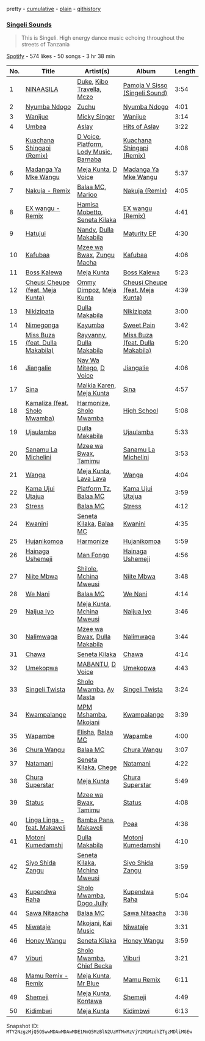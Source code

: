 pretty - [cumulative](/playlists/cumulative/37i9dQZF1DWTmJfgGWCsDY.md) - [plain](/playlists/plain/37i9dQZF1DWTmJfgGWCsDY) - [githistory](https://github.githistory.xyz/mackorone/spotify-playlist-archive/blob/main/playlists/plain/37i9dQZF1DWTmJfgGWCsDY)

### [Singeli Sounds](https://open.spotify.com/playlist/37i9dQZF1DWTmJfgGWCsDY)

> This is Singeli\. High energy dance music echoing throughout the streets of Tanzania

[Spotify](https://open.spotify.com/user/spotify) - 574 likes - 50 songs - 3 hr 38 min

| No. | Title | Artist(s) | Album | Length |
|---|---|---|---|---|
| 1 | [NINAASILA](https://open.spotify.com/track/6EyFCSjskAxCdtUartv446) | [Duke](https://open.spotify.com/artist/6DnyyK1TL0Lbfrvwz9zeLc), [Kibo Travella](https://open.spotify.com/artist/0LWlOhbVzbmoHTTi4sot50), [Mczo](https://open.spotify.com/artist/1zJfEzj4ITRmpkkAa208Su) | [Pamoja V Sisso \(Singeli Sound\)](https://open.spotify.com/album/0Owu6KAD2puOplJsCeRoSk) | 3:54 |
| 2 | [Nyumba Ndogo](https://open.spotify.com/track/1GAmhYpbEPorhkSOecnVqj) | [Zuchu](https://open.spotify.com/artist/6LzSS8yBk2YQpAvQxzOu0M) | [Nyumba Ndogo](https://open.spotify.com/album/3X3LJtY2Y3FVpZfWxTGbGb) | 4:01 |
| 3 | [Wanijue](https://open.spotify.com/track/0FWT88DvL90Ld82YF74iRO) | [Micky Singer](https://open.spotify.com/artist/4g0gCO59QKK7Sdt8M97eUG) | [Wanijue](https://open.spotify.com/album/7s4bUuBdyYqiYv2SWZR0MD) | 3:14 |
| 4 | [Umbea](https://open.spotify.com/track/2CM64sgvm2Pra9Fk3ptlFu) | [Aslay](https://open.spotify.com/artist/2dAy5LichEXHjCkpzgcKJr) | [Hits of Aslay](https://open.spotify.com/album/7vJk8NI5VsNSu32oDwDFBC) | 3:22 |
| 5 | [Kuachana Shingapi \(Remix\)](https://open.spotify.com/track/1KR0tYJgXooNjySfDOtPVH) | [D Voice](https://open.spotify.com/artist/1IHsv9k444AnzTuju82Asm), [Platform](https://open.spotify.com/artist/3hOjAwnmHizGi4U9dOzUNE), [Lody Music](https://open.spotify.com/artist/74V5EGZx8m1D9pAErk5TEz), [Barnaba](https://open.spotify.com/artist/3ICwBdKVyEdVqFqZX0BAks) | [Kuachana Shingapi \(Remix\)](https://open.spotify.com/album/2w2aOS4rDsCVtYfYqKHwU1) | 4:08 |
| 6 | [Madanga Ya Mke Wangu](https://open.spotify.com/track/1abvlwDvZmuhopVyIBsNSt) | [Meja Kunta](https://open.spotify.com/artist/3yvoOWoxvT5Pq5OHc2Mjku), [D Voice](https://open.spotify.com/artist/1IHsv9k444AnzTuju82Asm) | [Madanga Ya Mke Wangu](https://open.spotify.com/album/49mM3VMjzLhG2sa4JLwLVD) | 5:37 |
| 7 | [Nakuja \- Remix](https://open.spotify.com/track/6F6GGekktwwJbjDZwkncCX) | [Balaa MC](https://open.spotify.com/artist/4LKJiY9cqptOjiMqwc5gnR), [Marioo](https://open.spotify.com/artist/4ZTqTkO2kj1doQrbqQ5KEe) | [Nakuja \(Remix\)](https://open.spotify.com/album/1nmpGHgVggvQHiDt0Ub338) | 4:05 |
| 8 | [EX wangu \- Remix](https://open.spotify.com/track/1Nel9Cc2vqiK7lTj31ngMk) | [Hamisa Mobetto](https://open.spotify.com/artist/3LFryQzJgUAZKT0cBNwNiE), [Seneta Kilaka](https://open.spotify.com/artist/08cahcqwOPJ75FlSiFaRP8) | [EX wangu \(Remix\)](https://open.spotify.com/album/1N0TIGGTYrg5iXOoIzcloI) | 4:41 |
| 9 | [Hatujui](https://open.spotify.com/track/5TRX2T7BNBFINuTOCpb8ZN) | [Nandy](https://open.spotify.com/artist/2YfO4GV7JrFSXyfEoa5id3), [Dulla Makabila](https://open.spotify.com/artist/1rVjPBFl9JlzgEO5P0RL8u) | [Maturity EP](https://open.spotify.com/album/55GR8hOcCxxiWApDdURREq) | 4:30 |
| 10 | [Kafubaa](https://open.spotify.com/track/0Eq2gxOPzyyChNbmtntbav) | [Mzee wa Bwax](https://open.spotify.com/artist/15gV1NHna8kwzsNzmXaRU9), [Zungu Macha](https://open.spotify.com/artist/1lWHgWVZ6jPu3rehQZG6fL) | [Kafubaa](https://open.spotify.com/album/7bD47Q1LTN7zc6ZabWbMjG) | 4:06 |
| 11 | [Boss Kalewa](https://open.spotify.com/track/0hWLGhDjvYyXqDfHJstOpb) | [Meja Kunta](https://open.spotify.com/artist/3yvoOWoxvT5Pq5OHc2Mjku) | [Boss Kalewa](https://open.spotify.com/album/3hObipsh4XFmmdFvFKO52w) | 5:23 |
| 12 | [Cheusi Cheupe \(feat\. Meja Kunta\)](https://open.spotify.com/track/6tyNhUeTa66PcE5Mn7HjTu) | [Ommy Dimpoz](https://open.spotify.com/artist/3xf0XXmoiUgVVyZBYYjpt6), [Meja Kunta](https://open.spotify.com/artist/3yvoOWoxvT5Pq5OHc2Mjku) | [Cheusi Cheupe \(feat\. Meja Kunta\)](https://open.spotify.com/album/7AVAEgdwX6CcoqzWksPPeR) | 4:39 |
| 13 | [Nikizipata](https://open.spotify.com/track/5Q2aW3Deb1Kis2JdodvlCa) | [Dulla Makabila](https://open.spotify.com/artist/1rVjPBFl9JlzgEO5P0RL8u) | [Nikizipata](https://open.spotify.com/album/6zk14RHkGJfDvxWw1rtuy4) | 3:00 |
| 14 | [Nimegonga](https://open.spotify.com/track/4SeJF14PnQOeCr5OM4Yqwj) | [Kayumba](https://open.spotify.com/artist/1HzG2aC1CemHeowaRUeahk) | [Sweet Pain](https://open.spotify.com/album/7reN9E16zjBQdFnsUJnpbj) | 3:42 |
| 15 | [Miss Buza \(feat\. Dulla Makabila\)](https://open.spotify.com/track/5Ls1bXyqTFdV8QJvrXfudi) | [Rayvanny](https://open.spotify.com/artist/7G9dCn1mqomAa0ucJoBm6J), [Dulla Makabila](https://open.spotify.com/artist/1rVjPBFl9JlzgEO5P0RL8u) | [Miss Buza \(feat\. Dulla Makabila\)](https://open.spotify.com/album/5HudXaLc6wYZ1MS1crbmJW) | 5:20 |
| 16 | [Jiangalie](https://open.spotify.com/track/6kMV14ic2Rpz4h1k807zyR) | [Nay Wa Mitego](https://open.spotify.com/artist/3P97oGJM0vr8VZEz1HX1aq), [D Voice](https://open.spotify.com/artist/1IHsv9k444AnzTuju82Asm) | [Jiangalie](https://open.spotify.com/album/2ZVwvn2K544UFhLsWyd9CF) | 4:06 |
| 17 | [Sina](https://open.spotify.com/track/18BfciF0Zk46ZDuCVGj5gv) | [Malkia Karen](https://open.spotify.com/artist/7b06gok59Tl7xADRHWKpnr), [Meja Kunta](https://open.spotify.com/artist/3yvoOWoxvT5Pq5OHc2Mjku) | [Sina](https://open.spotify.com/album/79dZuymOBdhdcLjwkiHa18) | 4:57 |
| 18 | [Kamaliza \(feat\. Sholo Mwamba\)](https://open.spotify.com/track/34qqd0XRPpY9BcNbtocCRp) | [Harmonize](https://open.spotify.com/artist/1eCaedusgydlcn69blHOvL), [Sholo Mwamba](https://open.spotify.com/artist/49Moorcln5j7DWi8eEA50T) | [High School](https://open.spotify.com/album/3z6kTovG8bmftnLzrmCLWu) | 5:08 |
| 19 | [Ujaulamba](https://open.spotify.com/track/3f5aCVf3w5c6jV0zf6yQnd) | [Dulla Makabila](https://open.spotify.com/artist/1rVjPBFl9JlzgEO5P0RL8u) | [Ujaulamba](https://open.spotify.com/album/3c7avSwXFwLNOmQbCsVfL0) | 5:33 |
| 20 | [Sanamu La Michelini](https://open.spotify.com/track/4izbp6tGtMpur0Dw05Wmql) | [Mzee wa Bwax](https://open.spotify.com/artist/15gV1NHna8kwzsNzmXaRU9), [Tamimu](https://open.spotify.com/artist/1tjcmVIRIiOUmnE9Yu4L1k) | [Sanamu La Michelini](https://open.spotify.com/album/5cKSAOEgMgvIdOmNfOqFWG) | 3:53 |
| 21 | [Wanga](https://open.spotify.com/track/43LURXlVucl8rSjA8zRjuk) | [Meja Kunta](https://open.spotify.com/artist/3yvoOWoxvT5Pq5OHc2Mjku), [Lava Lava](https://open.spotify.com/artist/2cL2c9xC1XYPHP9HkToTkd) | [Wanga](https://open.spotify.com/album/4J7iQKFw84STrI3YKSTTpx) | 4:04 |
| 22 | [Kama Ujui Utajua](https://open.spotify.com/track/6iKP8zbTqb5YqL3dp38qXY) | [Platform Tz](https://open.spotify.com/artist/6b4FmhYEMo14E648KMF8Md), [Balaa MC](https://open.spotify.com/artist/4LKJiY9cqptOjiMqwc5gnR) | [Kama Ujui Utajua](https://open.spotify.com/album/6T0zppzQN9AM5zfAIYlkZs) | 3:59 |
| 23 | [Stress](https://open.spotify.com/track/11ogL4EDviRvREmLPLZtIg) | [Balaa MC](https://open.spotify.com/artist/099c0S0PPscGtwAOW5mwZL) | [Stress](https://open.spotify.com/album/3ABUxuGydsu6SaXKSH21CD) | 4:12 |
| 24 | [Kwanini](https://open.spotify.com/track/1mP3PPtft6EQumpjaj1nmc) | [Seneta Kilaka](https://open.spotify.com/artist/08cahcqwOPJ75FlSiFaRP8), [Balaa MC](https://open.spotify.com/artist/4LKJiY9cqptOjiMqwc5gnR) | [Kwanini](https://open.spotify.com/album/57w4MZxXpYPG5RbjKCaTZA) | 4:35 |
| 25 | [Hujanikomoa](https://open.spotify.com/track/32fa47Dvcz1YyqnCDCsB3Z) | [Harmonize](https://open.spotify.com/artist/1eCaedusgydlcn69blHOvL) | [Hujanikomoa](https://open.spotify.com/album/3wG7OVKa5pP6rl103ji9qM) | 5:59 |
| 26 | [Hainaga Ushemeji](https://open.spotify.com/track/2OoeAMK3VrCOGEgXYGRhCv) | [Man Fongo](https://open.spotify.com/artist/38ropMxF0HdRPvyMDxyJr4) | [Hainaga Ushemeji](https://open.spotify.com/album/6StWMcZ0mnlVtrNiHAf4X6) | 4:56 |
| 27 | [Niite Mbwa](https://open.spotify.com/track/4QQ4T0JTPZo9r3oLKH519H) | [Shilole](https://open.spotify.com/artist/5Kupo3eu25cR6dIkrmGof6), [Mchina Mweusi](https://open.spotify.com/artist/6wqKfNDWH5xwAuwOnoGPQe) | [Niite Mbwa](https://open.spotify.com/album/1uxo0zn1wEVsPGxXX1htQ9) | 3:48 |
| 28 | [We Nani](https://open.spotify.com/track/0pkUIAEU5jDfln4hSSiYAc) | [Balaa MC](https://open.spotify.com/artist/4LKJiY9cqptOjiMqwc5gnR) | [We Nani](https://open.spotify.com/album/0c3dq7ph6tp2bhCvDzpPL0) | 4:14 |
| 29 | [Naijua Iyo](https://open.spotify.com/track/4pQMjjsGtqvLzayIyhValX) | [Meja Kunta](https://open.spotify.com/artist/3yvoOWoxvT5Pq5OHc2Mjku), [Mchina Mweusi](https://open.spotify.com/artist/6wqKfNDWH5xwAuwOnoGPQe) | [Naijua Iyo](https://open.spotify.com/album/5hFZHndJ4KsuuO8I3BWiuj) | 3:46 |
| 30 | [Nalimwaga](https://open.spotify.com/track/604PZOHyzFTv8ySybcmGox) | [Mzee wa Bwax](https://open.spotify.com/artist/15gV1NHna8kwzsNzmXaRU9), [Dulla Makabila](https://open.spotify.com/artist/1rVjPBFl9JlzgEO5P0RL8u) | [Nalimwaga](https://open.spotify.com/album/4fj0mCIiFzHQxMRqVcrf97) | 3:44 |
| 31 | [Chawa](https://open.spotify.com/track/5pLhsPqqPdySGA0nOxkHmO) | [Seneta Kilaka](https://open.spotify.com/artist/08cahcqwOPJ75FlSiFaRP8) | [Chawa](https://open.spotify.com/album/3Lh0ZnfFmi3uaGZ4mVjeo7) | 4:14 |
| 32 | [Umekopwa](https://open.spotify.com/track/2n7tGYrsfxxMTfdUFpaokG) | [MABANTU](https://open.spotify.com/artist/41d5wDbsNkjpFaRI7jUHl8), [D Voice](https://open.spotify.com/artist/1IHsv9k444AnzTuju82Asm) | [Umekopwa](https://open.spotify.com/album/2Kp8OjPf5MXnFVwddqNy8X) | 4:43 |
| 33 | [Singeli Twista](https://open.spotify.com/track/1vnuVFj87g3klSEBWkciXV) | [Sholo Mwamba](https://open.spotify.com/artist/49Moorcln5j7DWi8eEA50T), [Ay Masta](https://open.spotify.com/artist/51x9Wi7MSS1v9u89sc63dg) | [Singeli Twista](https://open.spotify.com/album/75V2a1qC8s55PEjXUp8XPb) | 3:24 |
| 34 | [Kwampalange](https://open.spotify.com/track/6bLkmqf3MQglImsNrAvuKi) | [MPM Mshamba](https://open.spotify.com/artist/4goaGLkAElWhEltQeiJmKB), [Mkojani](https://open.spotify.com/artist/7jZAgLdoUU9mA8lQIGDI9U) | [Kwampalange](https://open.spotify.com/album/04hyzfw6DPX7ueXed6hxB1) | 3:39 |
| 35 | [Wapambe](https://open.spotify.com/track/4YW7lRL207zKlGBPQak7pl) | [Elisha](https://open.spotify.com/artist/7beQHnSg083MMXTbHMN4yi), [Balaa MC](https://open.spotify.com/artist/4LKJiY9cqptOjiMqwc5gnR) | [Wapambe](https://open.spotify.com/album/22slAeb6NP4Eq9Q5c8eOie) | 4:00 |
| 36 | [Chura Wangu](https://open.spotify.com/track/6aAfZHeY3N8H3dYZZF4j0g) | [Balaa MC](https://open.spotify.com/artist/4LKJiY9cqptOjiMqwc5gnR) | [Chura Wangu](https://open.spotify.com/album/44Pc5MxG00w4z3s8q7xrQR) | 3:07 |
| 37 | [Natamani](https://open.spotify.com/track/5PY0K1JkB3IbgldFpHiWuM) | [Seneta Kilaka](https://open.spotify.com/artist/08cahcqwOPJ75FlSiFaRP8), [Chege](https://open.spotify.com/artist/09ePfLAl1VPyN0NGPiZdCB) | [Natamani](https://open.spotify.com/album/6A8pezWuBNYujOhZhffVmE) | 4:22 |
| 38 | [Chura Superstar](https://open.spotify.com/track/14xLOCMIFzks6x7H1lTDqg) | [Meja Kunta](https://open.spotify.com/artist/3yvoOWoxvT5Pq5OHc2Mjku) | [Chura Superstar](https://open.spotify.com/album/5M4vDpC8xehFml0hAOXrVi) | 5:49 |
| 39 | [Status](https://open.spotify.com/track/7qk0HfhXHEYQQzoZ6caYQM) | [Mzee wa Bwax](https://open.spotify.com/artist/15gV1NHna8kwzsNzmXaRU9), [Tamimu](https://open.spotify.com/artist/1tjcmVIRIiOUmnE9Yu4L1k) | [Status](https://open.spotify.com/album/1mt4GI9A1Msw42jevPqCqk) | 4:08 |
| 40 | [Linga Linga \- feat\. Makaveli](https://open.spotify.com/track/0SdkwQbcTyK99k3jExpWre) | [Bamba Pana, Makaveli](https://open.spotify.com/artist/5pNtipGqlJhqyNscXUwaST) | [Poaa](https://open.spotify.com/album/4SkM8MD6ClaCC3e8ePKehm) | 4:38 |
| 41 | [Motoni Kumedamshi](https://open.spotify.com/track/3eCOOpxrRmvg75JbRW3pwG) | [Dulla Makabila](https://open.spotify.com/artist/1rVjPBFl9JlzgEO5P0RL8u) | [Motoni Kumedamshi](https://open.spotify.com/album/17ZjsAclkfC2OGlx5Xt6nc) | 4:10 |
| 42 | [Siyo Shida Zangu](https://open.spotify.com/track/2NBG2pKQynWx2IQ71rD2hz) | [Seneta Kilaka](https://open.spotify.com/artist/08cahcqwOPJ75FlSiFaRP8), [Mchina Mweusi](https://open.spotify.com/artist/6wqKfNDWH5xwAuwOnoGPQe) | [Siyo Shida Zangu](https://open.spotify.com/album/44EjEEaqOQ7rKvUhkBnBwI) | 3:59 |
| 43 | [Kupendwa Raha](https://open.spotify.com/track/6twtsEF7xRByZqBBpkqmgU) | [Sholo Mwamba](https://open.spotify.com/artist/49Moorcln5j7DWi8eEA50T), [Dogo Jully](https://open.spotify.com/artist/1jX3XpeCyG71h63b4ZCnqJ) | [Kupendwa Raha](https://open.spotify.com/album/0rDfncO3eaAeEdGKdX8uWI) | 5:04 |
| 44 | [Sawa Nitaacha](https://open.spotify.com/track/48HlmOUD7vUASd0AqkZkbr) | [Balaa MC](https://open.spotify.com/artist/4LKJiY9cqptOjiMqwc5gnR) | [Sawa Nitaacha](https://open.spotify.com/album/2FrGDEyLSt7r5TIPb88KcQ) | 3:38 |
| 45 | [Niwataje](https://open.spotify.com/track/7qPJAWnwWTDp5jIe7OXbBP) | [Mkojani](https://open.spotify.com/artist/7jZAgLdoUU9mA8lQIGDI9U), [Kai Music](https://open.spotify.com/artist/2q1hVslf2JFLRjiqobuHy6) | [Niwataje](https://open.spotify.com/album/5SKtdBUN7j9rFCtC1cv2ed) | 3:31 |
| 46 | [Honey Wangu](https://open.spotify.com/track/3K0L27WGjjeQzJOm4tyhSh) | [Seneta Kilaka](https://open.spotify.com/artist/08cahcqwOPJ75FlSiFaRP8) | [Honey Wangu](https://open.spotify.com/album/3oA5qxRsp7AVPPeYNBczNt) | 3:59 |
| 47 | [Viburi](https://open.spotify.com/track/6k8dSOc6SYlAfkEhdBzhe9) | [Sholo Mwamba](https://open.spotify.com/artist/49Moorcln5j7DWi8eEA50T), [Chief Becka](https://open.spotify.com/artist/34OrNiTDCk4SHF4XUAdsv6) | [Viburi](https://open.spotify.com/album/6cCYWRF4Ye9Kva0iVcK3pk) | 3:21 |
| 48 | [Mamu Remix \- Remix](https://open.spotify.com/track/7pzSnR2pGiDsjDjjBYOP7O) | [Meja Kunta](https://open.spotify.com/artist/3yvoOWoxvT5Pq5OHc2Mjku), [Mr Blue](https://open.spotify.com/artist/6LZKOSFfFwfHgZAYXmbfi9) | [Mamu Remix](https://open.spotify.com/album/0BLcM5UfOvQHCmDTHSfdkK) | 6:11 |
| 49 | [Shemeji](https://open.spotify.com/track/7iipqXuExfDhxf9DCxASFx) | [Meja Kunta](https://open.spotify.com/artist/3yvoOWoxvT5Pq5OHc2Mjku), [Kontawa](https://open.spotify.com/artist/0eAIknlSpzsXC7ScIOXjZk) | [Shemeji](https://open.spotify.com/album/7dJUtISG7x3p4L7fdisu87) | 4:49 |
| 50 | [Kidimbwi](https://open.spotify.com/track/5X2Ah5XTeVnysfZMh5ilY9) | [Meja Kunta](https://open.spotify.com/artist/3yvoOWoxvT5Pq5OHc2Mjku) | [Kidimbwi](https://open.spotify.com/album/75CObft7TmFOtbAUabkTrm) | 6:13 |

Snapshot ID: `MTY2NzgzMjQ5OSwwMDAwMDAwMDE1MmQ5MzBlN2UzMTMxMzVjY2M1MzdhZTgzMDliMGEw`
